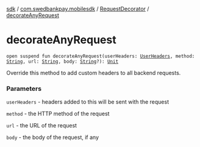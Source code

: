 [sdk](../../index.md) / [com.swedbankpay.mobilesdk](../index.md) / [RequestDecorator](index.md) / [decorateAnyRequest](./decorate-any-request.md)

# decorateAnyRequest

`open suspend fun decorateAnyRequest(userHeaders: `[`UserHeaders`](../-user-headers/index.md)`, method: `[`String`](https://kotlinlang.org/api/latest/jvm/stdlib/kotlin/-string/index.html)`, url: `[`String`](https://kotlinlang.org/api/latest/jvm/stdlib/kotlin/-string/index.html)`, body: `[`String`](https://kotlinlang.org/api/latest/jvm/stdlib/kotlin/-string/index.html)`?): `[`Unit`](https://kotlinlang.org/api/latest/jvm/stdlib/kotlin/-unit/index.html)

Override this method to add custom headers to all backend requests.

### Parameters

`userHeaders` - headers added to this will be sent with the request

`method` - the HTTP method of the request

`url` - the URL of the request

`body` - the body of the request, if any
